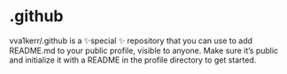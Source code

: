 # .github

vva1kerr/.github is a ✨special ✨ repository that you can use to add README.md to your public profile, visible to anyone. Make sure it’s public and initialize it with a README in the profile directory to get started.

